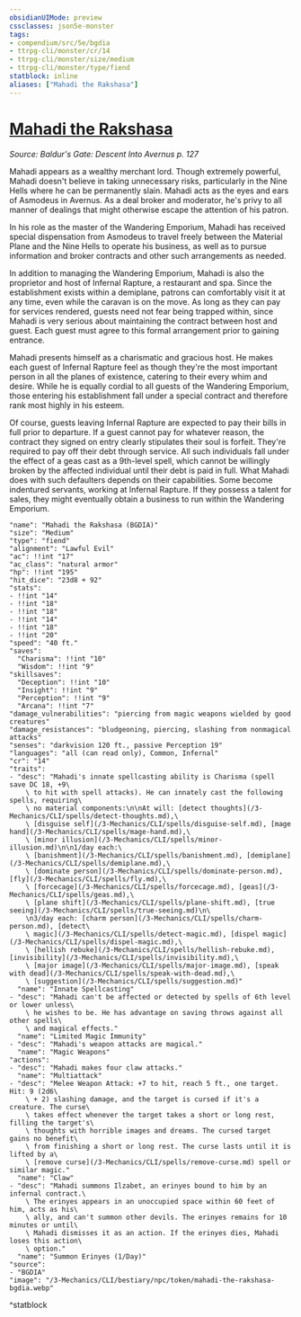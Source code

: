 ```yaml
---
obsidianUIMode: preview
cssclasses: json5e-monster
tags:
- compendium/src/5e/bgdia
- ttrpg-cli/monster/cr/14
- ttrpg-cli/monster/size/medium
- ttrpg-cli/monster/type/fiend
statblock: inline
aliases: ["Mahadi the Rakshasa"]
---
```

# [Mahadi the Rakshasa](3-Mechanics\CLI\bestiary\npc/mahadi-the-rakshasa-bgdia.md)
*Source: Baldur's Gate: Descent Into Avernus p. 127*  

Mahadi appears as a wealthy merchant lord. Though extremely powerful, Mahadi doesn't believe in taking unnecessary risks, particularly in the Nine Hells where he can be permanently slain. Mahadi acts as the eyes and ears of Asmodeus in Avernus. As a deal broker and moderator, he's privy to all manner of dealings that might otherwise escape the attention of his patron.

In his role as the master of the Wandering Emporium, Mahadi has received special dispensation from Asmodeus to travel freely between the Material Plane and the Nine Hells to operate his business, as well as to pursue information and broker contracts and other such arrangements as needed.

In addition to managing the Wandering Emporium, Mahadi is also the proprietor and host of Infernal Rapture, a restaurant and spa. Since the establishment exists within a demiplane, patrons can comfortably visit it at any time, even while the caravan is on the move. As long as they can pay for services rendered, guests need not fear being trapped within, since Mahadi is very serious about maintaining the contract between host and guest. Each guest must agree to this formal arrangement prior to gaining entrance.

Mahadi presents himself as a charismatic and gracious host. He makes each guest of Infernal Rapture feel as though they're the most important person in all the planes of existence, catering to their every whim and desire. While he is equally cordial to all guests of the Wandering Emporium, those entering his establishment fall under a special contract and therefore rank most highly in his esteem.

Of course, guests leaving Infernal Rapture are expected to pay their bills in full prior to departure. If a guest cannot pay for whatever reason, the contract they signed on entry clearly stipulates their soul is forfeit. They're required to pay off their debt through service. All such individuals fall under the effect of a geas cast as a 9th-level spell, which cannot be willingly broken by the affected individual until their debt is paid in full. What Mahadi does with such defaulters depends on their capabilities. Some become indentured servants, working at Infernal Rapture. If they possess a talent for sales, they might eventually obtain a business to run within the Wandering Emporium.

```statblock
"name": "Mahadi the Rakshasa (BGDIA)"
"size": "Medium"
"type": "fiend"
"alignment": "Lawful Evil"
"ac": !!int "17"
"ac_class": "natural armor"
"hp": !!int "195"
"hit_dice": "23d8 + 92"
"stats":
- !!int "14"
- !!int "18"
- !!int "18"
- !!int "14"
- !!int "18"
- !!int "20"
"speed": "40 ft."
"saves":
  "Charisma": !!int "10"
  "Wisdom": !!int "9"
"skillsaves":
  "Deception": !!int "10"
  "Insight": !!int "9"
  "Perception": !!int "9"
  "Arcana": !!int "7"
"damage_vulnerabilities": "piercing from magic weapons wielded by good creatures"
"damage_resistances": "bludgeoning, piercing, slashing from nonmagical attacks"
"senses": "darkvision 120 ft., passive Perception 19"
"languages": "all (can read only), Common, Infernal"
"cr": "14"
"traits":
- "desc": "Mahadi's innate spellcasting ability is Charisma (spell save DC 18, +9\
    \ to hit with spell attacks). He can innately cast the following spells, requiring\
    \ no material components:\n\nAt will: [detect thoughts](/3-Mechanics/CLI/spells/detect-thoughts.md),\
    \ [disguise self](/3-Mechanics/CLI/spells/disguise-self.md), [mage hand](/3-Mechanics/CLI/spells/mage-hand.md),\
    \ [minor illusion](/3-Mechanics/CLI/spells/minor-illusion.md)\n\n1/day each:\
    \ [banishment](/3-Mechanics/CLI/spells/banishment.md), [demiplane](/3-Mechanics/CLI/spells/demiplane.md),\
    \ [dominate person](/3-Mechanics/CLI/spells/dominate-person.md), [fly](/3-Mechanics/CLI/spells/fly.md),\
    \ [forcecage](/3-Mechanics/CLI/spells/forcecage.md), [geas](/3-Mechanics/CLI/spells/geas.md),\
    \ [plane shift](/3-Mechanics/CLI/spells/plane-shift.md), [true seeing](/3-Mechanics/CLI/spells/true-seeing.md)\n\
    \n3/day each: [charm person](/3-Mechanics/CLI/spells/charm-person.md), [detect\
    \ magic](/3-Mechanics/CLI/spells/detect-magic.md), [dispel magic](/3-Mechanics/CLI/spells/dispel-magic.md),\
    \ [hellish rebuke](/3-Mechanics/CLI/spells/hellish-rebuke.md), [invisibility](/3-Mechanics/CLI/spells/invisibility.md),\
    \ [major image](/3-Mechanics/CLI/spells/major-image.md), [speak with dead](/3-Mechanics/CLI/spells/speak-with-dead.md),\
    \ [suggestion](/3-Mechanics/CLI/spells/suggestion.md)"
  "name": "Innate Spellcasting"
- "desc": "Mahadi can't be affected or detected by spells of 6th level or lower unless\
    \ he wishes to be. He has advantage on saving throws against all other spells\
    \ and magical effects."
  "name": "Limited Magic Immunity"
- "desc": "Mahadi's weapon attacks are magical."
  "name": "Magic Weapons"
"actions":
- "desc": "Mahadi makes four claw attacks."
  "name": "Multiattack"
- "desc": "Melee Weapon Attack: +7 to hit, reach 5 ft., one target. Hit: 9 (2d6\
    \ + 2) slashing damage, and the target is cursed if it's a creature. The curse\
    \ takes effect whenever the target takes a short or long rest, filling the target's\
    \ thoughts with horrible images and dreams. The cursed target gains no benefit\
    \ from finishing a short or long rest. The curse lasts until it is lifted by a\
    \ [remove curse](/3-Mechanics/CLI/spells/remove-curse.md) spell or similar magic."
  "name": "Claw"
- "desc": "Mahadi summons Ilzabet, an erinyes bound to him by an infernal contract.\
    \ The erinyes appears in an unoccupied space within 60 feet of him, acts as his\
    \ ally, and can't summon other devils. The erinyes remains for 10 minutes or until\
    \ Mahadi dismisses it as an action. If the erinyes dies, Mahadi loses this action\
    \ option."
  "name": "Summon Erinyes (1/Day)"
"source":
- "BGDIA"
"image": "/3-Mechanics/CLI/bestiary/npc/token/mahadi-the-rakshasa-bgdia.webp"
```
^statblock